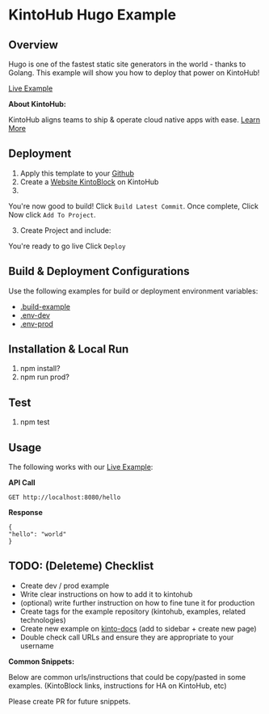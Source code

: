 # KintoHub Hugo Example

## Overview
Hugo is one of the fastest static site generators in the world - thanks to Golang. This example will show you how to deploy that power on KintoHub!

[Live Example](live/example/on/kintohub)

__About KintoHub:__

KintoHub aligns teams to ship & operate cloud native apps with ease. [Learn More](https://www.kintohub.com)

## Deployment
1. Apply this template to your [Github](https://github.com/kintohub/hugo-template/generate)
2. Create a [Website KintoBlock](https://beta.kintohub.com/app/dashboard/) on KintoHub
3.

You're now good to build! Click `Build Latest Commit`. Once complete, Click  Now click `Add To Project`.

3. Create Project and include:


You're ready to go live Click `Deploy`

## Build & Deployment Configurations
Use the following examples for build or deployment environment variables:

* [.build-example](/.build-example)
* [.env-dev](/.env-dev)
* [.env-prod](/.env-dev)

## Installation & Local Run

1. npm install?
2. npm run prod?

## Test

1. npm test


## Usage
The following works with our [Live Example](live/example/endpoint):

**API Call**
```
GET http://localhost:8080/hello
```

**Response**
```
{
"hello": "world"
}
```

## TODO: (Deleteme) Checklist

- Create dev / prod example
- Write clear instructions on how to add it to kintohub
- (optional) write further instruction on how to fine tune it for production 
- Create tags for the example repository (kintohub, examples, related technologies)
- Create new example on [kinto-docs](docs.kintohub.com) (add to sidebar + create new page)
- Double check call URLs and ensure they are appropriate to your username

__Common Snippets:__

Below are common urls/instructions that could be copy/pasted in some examples. (KintoBlock links, instructions for HA on KintoHub, etc)

Please create PR for future snippets.


